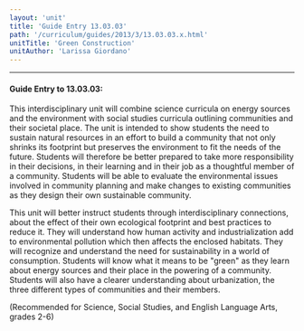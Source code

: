 ```yaml
---
layout: 'unit'
title: 'Guide Entry 13.03.03'
path: '/curriculum/guides/2013/3/13.03.03.x.html'
unitTitle: 'Green Construction'
unitAuthor: 'Larissa Giordano'
---
```


<body>
<hr/>
 <h4>
  Guide Entry to 13.03.03:
 </h4>
 <p>
  This interdisciplinary unit will combine science curricula on energy sources and the environment with social studies curricula outlining communities and their societal place. The unit is intended to show students the need to sustain natural resources in an effort to build a community that not only shrinks its footprint but preserves the environment to fit the needs of the future. Students will therefore be better prepared to take more responsibility in their decisions, in their learning and in their job as a thoughtful member of a community. Students will be able to evaluate the environmental issues involved in community planning and make changes to existing communities as they design their own sustainable community.
 </p>
<p>
  This unit will better instruct students through interdisciplinary connections, about the effect of their own ecological footprint and best practices to reduce it. They will understand how human activity and industrialization add to environmental pollution which then affects the enclosed habitats. They will recognize and understand the need for sustainability in a world of consumption. Students will know what it means to be "green" as they learn about energy sources and their place in the powering of a community. Students will also have a clearer understanding about urbanization, the three different types of communities and their members.
 </p>
<p>
  (Recommended for Science, Social Studies, and English Language Arts, grades 2-6)
 </p>

</body>
